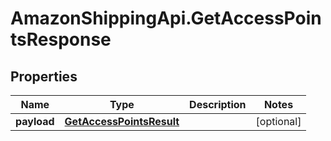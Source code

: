 # AmazonShippingApi.GetAccessPointsResponse

## Properties

Name | Type | Description | Notes
------------ | ------------- | ------------- | -------------
**payload** | [**GetAccessPointsResult**](GetAccessPointsResult.md) |  | [optional] 


